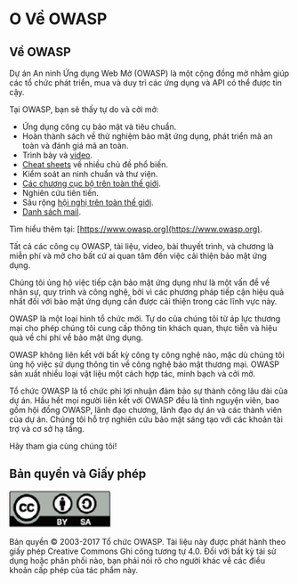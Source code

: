 # O Về OWASP

## Về OWASP

Dự án An ninh Ứng dụng Web Mở (OWASP) là một cộng đồng mở nhằm giúp các tổ chức phát triển, mua và duy trì các ứng dụng và API có thể được tin cậy.

Tại OWASP, bạn sẽ thấy tự do và cởi mở:

* Ứng dụng công cụ bảo mật và tiêu chuẩn.
* Hoàn thành sách về thử nghiệm bảo mật ứng dụng, phát triển mã an toàn và đánh giá mã an toàn.
* Trình bày và [video](https://www.youtube.com/user/OWASPGLOBAL).
* [Cheat sheets](https://www.owasp.org/index.php/OWASP_Cheat_Sheet_Series) về nhiều chủ đề phổ biến.
* Kiểm soát an ninh chuẩn và thư viện.
* [Các chương cục bộ trên toàn thế giới](https://www.owasp.org/index.php/OWASP_Chapter).
* Nghiên cứu tiên tiến.
* Sâu rộng [hội nghị trên toàn thế giới](https://www.owasp.org/index.php/Category:OWASP_AppSec_Conference).
* [Danh sách mail](https://lists.owasp.org/mailman/listinfo).

Tìm hiểu thêm tại: [https://www.owasp.org](https://www.owasp.org).

Tất cả các công cụ OWASP, tài liệu, video, bài thuyết trình, và chương là miễn phí và mở cho bất cứ ai quan tâm đến việc cải thiện bảo mật ứng dụng.

Chúng tôi ủng hộ việc tiếp cận bảo mật ứng dụng như là một vấn đề về nhân sự, quy trình và công nghệ, bởi vì các phương pháp tiếp cận hiệu quả nhất đối với bảo mật ứng dụng cần được cải thiện trong các lĩnh vực này.

OWASP là một loại hình tổ chức mới. Tự do của chúng tôi từ áp lực thương mại cho phép chúng tôi cung cấp thông tin khách quan, thực tiễn và hiệu quả về chi phí về bảo mật ứng dụng.

OWASP không liên kết với bất kỳ công ty công nghệ nào, mặc dù chúng tôi ủng hộ việc sử dụng thông tin về công nghệ bảo mật thương mại. OWASP sản xuất nhiều loại vật liệu một cách hợp tác, minh bạch và cởi mở.

Tổ chức OWASP là tổ chức phi lợi nhuận đảm bảo sự thành công lâu dài của dự án. Hầu hết mọi người liên kết với OWASP đều là tình nguyện viên, bao gồm hội đồng OWASP, lãnh đạo chương, lãnh đạo dự án và các thành viên của dự án. Chúng tôi hỗ trợ nghiên cứu bảo mật sáng tạo với các khoản tài trợ và cơ sở hạ tầng.

Hãy tham gia cùng chúng tôi!

## Bản quyền và Giấy phép

![license](images/license.png)

Bản quyền © 2003-2017 Tổ chức OWASP. Tài liệu này được phát hành theo giấy phép Creative Commons Ghi công tương tự 4.0. Đối với bất kỳ tái sử dụng hoặc phân phối nào, bạn phải nói rõ cho người khác về các điều khoản cấp phép của tác phẩm này.

